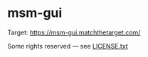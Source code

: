 # msm-gui

Target: https://msm-gui.matchthetarget.com/

Some rights reserved — see [LICENSE.txt](LICENSE.txt)
